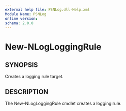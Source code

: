 ```yaml
---
external help file: PSNLog.dll-Help.xml
Module Name: PSNLog
online version:
schema: 2.0.0
---
```


# New-NLogLoggingRule

## SYNOPSIS

Creates a logging rule target.

## DESCRIPTION

The New-NLogLoggingRule cmdlet creates a logging rule.